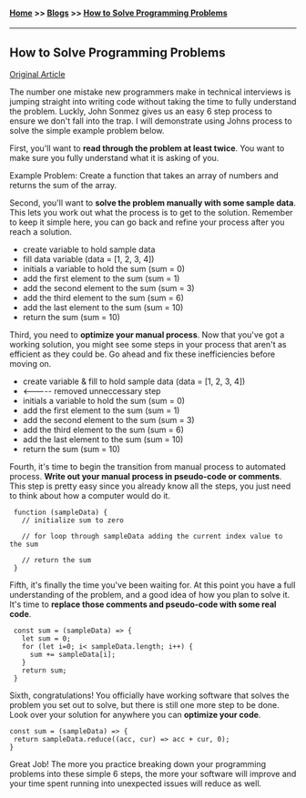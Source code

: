 #### [Home](https://joelmwatson.github.io) >> [Blogs](https://joelmwatson.github.io/blogs) >> [How to Solve Programming Problems](https://joelmwatson.github.io/blogs/blog-01)

---

## How to Solve Programming Problems

[Original Article](https://simpleprogrammer.com/solving-problems-breaking-it-down/)

The number one mistake new programmers make in technical interviews is jumping straight into writing code without taking the time to fully understand the problem. Luckly, John Sonmez gives us an easy 6 step process to ensure we don't fall into the trap. I will demonstrate using Johns process to solve the simple example problem below.

First, you'll want to **read through the problem at least twice**. You want to make sure you fully understand what it is asking of you.

Example Problem: Create a function that takes an array of numbers and returns the sum of the array.

Second, you'll want to **solve the problem manually with some sample data**. This lets you work out what the process is to get to the solution. Remember to keep it simple here, you can go back and refine your process after you reach a solution.

- create variable to hold sample data
- fill data variable (data = [1, 2, 3, 4])
- initials a variable to hold the sum (sum = 0)
- add the first element to the sum (sum = 1)
- add the second element to the sum (sum = 3)
- add the third element to the sum (sum = 6)
- add the last element to the sum (sum = 10)
- return the sum (sum = 10)

Third, you need to **optimize your manual process**. Now that you've got a working solution, you might see some steps in your process that aren't as efficient as they could be. Go ahead and fix these inefficiencies before moving on.

- create variable & fill to hold sample data (data = [1, 2, 3, 4])
- <----- removed unneccessary step
- initials a variable to hold the sum (sum = 0)
- add the first element to the sum (sum = 1)
- add the second element to the sum (sum = 3)
- add the third element to the sum (sum = 6)
- add the last element to the sum (sum = 10)
- return the sum (sum = 10)

Fourth, it's time to begin the transition from manual process to automated process. **Write out your manual process in pseudo-code or comments**. This step is pretty easy since you already know all the steps, you just need to think about how a computer would do it.

     function (sampleData) {
       // initialize sum to zero

       // for loop through sampleData adding the current index value to the sum

       // return the sum
     }

Fifth, it's finally the time you've been waiting for. At this point you have a full understanding of the problem, and a good idea of how you plan to solve it. It's time to **replace those comments and pseudo-code with some real code**.

     const sum = (sampleData) => {
       let sum = 0;
       for (let i=0; i< sampleData.length; i++) {
         sum += sampleData[i];
       }
       return sum;
     }

Sixth, congratulations! You officially have working software that solves the problem you set out to solve, but there is still one more step to be done. Look over your solution for anywhere you can **optimize your code**.

    const sum = (sampleData) => {
     return sampleData.reduce((acc, cur) => acc + cur, 0);
    }

Great Job! The more you practice breaking down your programming problems into these simple 6 steps, the more your software will improve and your time spent running into unexpected issues will reduce as well.

